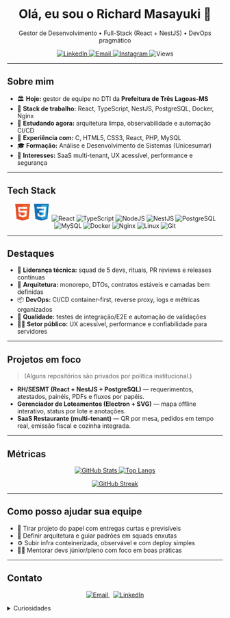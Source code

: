 <!-- HERO -->
<h1 align="center">Olá, eu sou o Richard Masayuki 👋</h1>
<p align="center">
  Gestor de Desenvolvimento • Full-Stack (React + NestJS) • DevOps pragmático
</p>

<p align="center">
  <a href="https://www.linkedin.com/in/richardmasayuki">
    <img alt="LinkedIn" src="https://img.shields.io/badge/LinkedIn-Richard%20Masayuki-0A66C2?style=for-the-badge&logo=linkedin&logoColor=white">
  </a>
  <a href="mailto:rmterayama.2000@gmail.com">
    <img alt="Email" src="https://img.shields.io/badge/Email-Contato-DB4437?style=for-the-badge&logo=gmail&logoColor=white">
  </a>
  <a href="https://instagram.com/rmasayuki">
    <img alt="Instagram" src="https://img.shields.io/badge/Instagram-@rmasayuki-E4405F?style=for-the-badge&logo=instagram&logoColor=white">
  </a>
  <img alt="Views" src="https://komarev.com/ghpvc/?username=RMTerayama&color=0e75b6&style=for-the-badge">
</p>

---

## Sobre mim

- 🏛️ **Hoje:** gestor de equipe no DTI da **Prefeitura de Três Lagoas-MS**  
- 🧩 **Stack de trabalho:** React, TypeScript, NestJS, PostgreSQL, Docker, Nginx  
- 🌱 **Estudando agora:** arquitetura limpa, observabilidade e automação CI/CD  
- 💬 **Experiência com:** C, HTML5, CSS3, React, PHP, MySQL  
- 🎓 **Formação:** Análise e Desenvolvimento de Sistemas (Unicesumar)  
- 🎯 **Interesses:** SaaS multi-tenant, UX acessível, performance e segurança

---

## Tech Stack

<p align="center">
  <img alt="HTML5" height="40" src="https://raw.githubusercontent.com/devicons/devicon/master/icons/html5/html5-original.svg">
  <img alt="CSS3" height="40" src="https://raw.githubusercontent.com/devicons/devicon/master/icons/css3/css3-original.svg">
  <img alt="React" height="40" src="https://cdn.jsdelivr.net/gh/devicons/devicon/icons/react/react-original.svg" />
  <img alt="TypeScript" height="40" src="https://cdn.jsdelivr.net/gh/devicons/devicon/icons/typescript/typescript-original.svg" />
  <img alt="NodeJS" height="40" src="https://cdn.jsdelivr.net/gh/devicons/devicon/icons/nodejs/nodejs-original.svg" />

  <img  alt="NestJS" height="40" src="https://cdn.jsdelivr.net/gh/devicons/devicon@latest/icons/nestjs/nestjs-original.svg" />
            
  <img alt="PostgreSQL" height="40" src="https://cdn.jsdelivr.net/gh/devicons/devicon/icons/postgresql/postgresql-original.svg" />
  <img alt="MySQL" height="40" src="https://cdn.jsdelivr.net/gh/devicons/devicon/icons/mysql/mysql-original.svg" />
  <img alt="Docker" height="40" src="https://cdn.jsdelivr.net/gh/devicons/devicon/icons/docker/docker-original.svg" />
  <img alt="Nginx" height="40" src="https://cdn.jsdelivr.net/gh/devicons/devicon/icons/nginx/nginx-original.svg" />
  <img alt="Linux" height="40" src="https://cdn.jsdelivr.net/gh/devicons/devicon/icons/linux/linux-original.svg" />
  <img alt="Git" height="40" src="https://cdn.jsdelivr.net/gh/devicons/devicon/icons/git/git-original.svg" />
</p>

---

## Destaques

- 🧭 **Liderança técnica:** squad de 5 devs, rituais, PR reviews e releases contínuas  
- 🧱 **Arquitetura:** monorepo, DTOs, contratos estáveis e camadas bem definidas  
- 📦 **DevOps:** CI/CD container-first, reverse proxy, logs e métricas organizados  
- 🧪 **Qualidade:** testes de integração/E2E e automação de validações  
- 👨‍💻 **Setor público:** UX acessível, performance e confiabilidade para servidores

---

## Projetos em foco
> (Alguns repositórios são privados por política institucional.)

- **RH/SESMT (React + NestJS + PostgreSQL)** — requerimentos, atestados, painéis, PDFs e fluxos por papéis.  
- **Gerenciador de Loteamentos (Electron + SVG)** — mapa offline interativo, status por lote e anotações.  
- **SaaS Restaurante (multi-tenant)** — QR por mesa, pedidos em tempo real, emissão fiscal e cozinha integrada.

---

## Métricas

<div align="center">
  <a href="https://github.com/RMTerayama">
    <picture>
      <source srcset="https://github-readme-stats.vercel.app/api?username=RMTerayama&show_icons=true&count_private=true&include_all_commits=true&hide_border=true&theme=github_dark" media="(prefers-color-scheme: dark)" />
      <img height="165" alt="GitHub Stats" src="https://github-readme-stats.vercel.app/api?username=RMTerayama&show_icons=true&count_private=true&include_all_commits=true&hide_border=true" />
    </picture>
    <picture>
      <source srcset="https://github-readme-stats.vercel.app/api/top-langs/?username=RMTerayama&layout=compact&langs_count=8&hide_border=true&theme=github_dark" media="(prefers-color-scheme: dark)" />
      <img height="165" alt="Top Langs" src="https://github-readme-stats.vercel.app/api/top-langs/?username=RMTerayama&layout=compact&langs_count=8&hide_border=true" />
    </picture>
  </a>
</div>

<p align="center">
  <a href="https://git.io/streak-stats">
    <img alt="GitHub Streak" height="165" src="https://streak-stats.demolab.com?user=RMTerayama&hide_border=true&theme=github-dark-blue" />
  </a>
</p>

---

## Como posso ajudar sua equipe

- 🚀 Tirar projeto do papel com entregas curtas e previsíveis  
- 🧭 Definir arquitetura e guiar padrões em squads enxutas  
- ⚙️ Subir infra conteinerizada, observável e com deploy simples  
- 🧑‍🏫 Mentorar devs júnior/pleno com foco em boas práticas

---

## Contato

<p align="center">
  <a href="mailto:rmterayama.2000@gmail.com">
    <img alt="Email" src="https://img.shields.io/badge/Fale%20comigo%20por%20email-DB4437?style=for-the-badge&logo=gmail&logoColor=white">
  </a>
  &nbsp;
  <a href="https://www.linkedin.com/in/richardmasayuki">
    <img alt="LinkedIn" src="https://img.shields.io/badge/LinkedIn-Conectar-0A66C2?style=for-the-badge&logo=linkedin&logoColor=white">
  </a>
</p>

<details>
  <summary>Curiosidades</summary>
  <br/>
  🎮 Gaming (Valorant) • 🎸 Guitarra/violão • 🇯🇵 Estudei no Japão na infância
</details>
